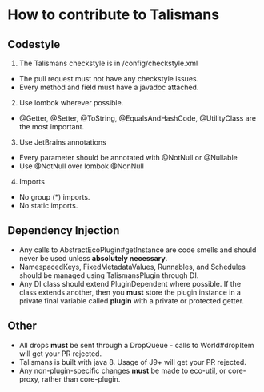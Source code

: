# How to contribute to Talismans

## Codestyle
1. The Talismans checkstyle is in /config/checkstyle.xml
- The pull request must not have any checkstyle issues.
- Every method and field must have a javadoc attached.

2. Use lombok wherever possible.
- @Getter, @Setter, @ToString, @EqualsAndHashCode, @UtilityClass are the most important.

3. Use JetBrains annotations
- Every parameter should be annotated with @NotNull or @Nullable
- Use @NotNull over lombok @NonNull

4. Imports
- No group (*) imports.
- No static imports.

## Dependency Injection
- Any calls to AbstractEcoPlugin#getInstance are code smells and should never be used unless **absolutely necessary**.
- NamespacedKeys, FixedMetadataValues, Runnables, and Schedules should be managed using TalismansPlugin through DI.
- Any DI class should extend PluginDependent where possible. If the class extends another, then you **must** store the plugin instance in a private final variable called **plugin** with a private or protected getter.

## Other
- All drops **must** be sent through a DropQueue - calls to World#dropItem will get your PR rejected.
- Talismans is built with java 8. Usage of J9+ will get your PR rejected.
- Any non-plugin-specific changes **must** be made to eco-util, or core-proxy, rather than core-plugin.
